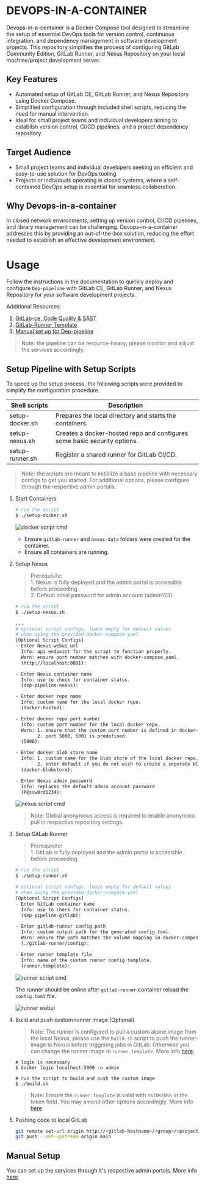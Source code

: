 # DEVOPS-IN-A-CONTAINER
Devops-in-a-container is a Docker Compose tool designed to streamline the setup of essential DevOps tools for version control, continuous integration, and dependency management in software development projects. This repository simplifies the process of configuring GitLab Community Edition, GitLab Runner, and Nexus Repository on your local machine/project development server.

## Key Features
- Automated setup of GitLab CE, GitLab Runner, and Nexus Repository using Docker Compose.
- Simplified configuration through included shell scripts, reducing the need for manual intervention.
- Ideal for small project teams and individual developers aiming to establish version control, CI/CD pipelines, and a project dependency repository.

## Target Audience
- Small project teams and individual developers seeking an efficient and easy-to-use solution for DevOps tooling.
- Projects or individuals operating in closed systems, where a self-contained DevOps setup is essential for seamless collaboration.

## Why Devops-in-a-container
In closed network environments, setting up version control, CI/CD pipelines, and library management can be challenging. Devops-in-a-container addresses this by providing an out-of-the-box solution, reducing the effort needed to establish an effective development environment.

# Usage
Follow the instructions in the documentation to quickly deploy and configure `Dep-pipeline` with GitLab CE, GitLab Runner, and Nexus Repository for your software development projects.

Additional Resources:
1. [GitLab-ce, Code Quality & SAST](./GITLAB.md)
1. [GitLab-Runner Template](./RUNNER.md)
1. [Manual set up for Dep-pipeline](./MANUAL.md)

> Note: the pipeline can be resource-heavy, please monitor and adjust the services accordingly.

## Setup Pipeline with Setup Scripts
To speed up the setup process, the following scripts were provided to simplify the configuration procedure.

|Shell scripts |Description |
|----|----|
|setup-docker.sh | Prepares the local directory and starts the containers. |
|setup-nexus.sh  | Creates a docker-hosted repo and configures some basic security options.  |
|setup-runner.sh | Register a shared runner for GitLab CI/CD. | 

> Note: the scripts are meant to initialize a base pipeline with necessary configs to get you started. For additional options, please configure through the respective admin portals.

1. Start Containers
   ```sh
   # run the script
   $ ./setup-docker.sh
   ```
   ![docker script cmd](./docs/script_setup_docker.png)

   - Ensure `gitlab-runner` and `nexus-data` folders were created for the container.
   - Ensure all containers are running.

2. Setup Nexus  
    > Prerequisite:  
       1. Nexus is fully deployed and the admin portal is accessible before proceeding.  
       2. Default initial password for admin account (admin123).  


    ```sh
    # run the script
    $ ./setup-nexus.sh

    ...
    # optional script configs, leave empty for default values 
    # when using the provided docker-compose.yaml
    [Optional Script Configs]
    - Enter Nexus webui url
      Info: api endpoint for the script to function properly.
      Warn: ensure port number matches with docker-compose.yaml.
      (http://localhost:8081):

    - Enter Nexus container name
      Info: use to check for container status.
      (dep-pipeline-nexus):
    
    - Enter docker repo name
      Info: custom name for the local docker repo.
      (docker-hosted):
    
    - Enter docker repo port number
      Info: custom port number for the local docker repo.
      Warn: 1. ensure that the custom port number is defined in docker-compose.yaml.
            2. port 5000, 5001 is predefined.
      (5000):
    
    - Enter docker blob store name
      Info: 1. custom name for the blob store of the local docker repo.
            2. enter default if you do not wish to create a seperate blob store.
      (docker-blobstore):
    
    - Enter Nexus admin password
      Info: replaces the default admin account password
      (P@ssw0rd1234):
    ```
    ![nexus script cmd](./docs/script_setup_nexus.png)
    
    > Note: Global anonymous access is required to enable anonymous pull in respective repository settings. 

3. Setup GitLab Runner  
    > Prerequisite:  
       1. GitLab is fully deployed and the admin portal is accessible before proceeding.  
    
    ```sh
    # run the script
    $ ./setup-runner.sh

    # optional script configs, leave empty for default values 
    # when using the provided docker-compose.yaml
    [Optional Script Configs]
    - Enter GitLab container name
      Info: use to check for container status.
      (dep-pipeline-gitlab):

    - Enter gitlab-runner config path
      Info: custom output path for the generated config.toml.
      Warn: ensure the path matches the volume mapping in docker-compose.yaml
      (./gitlab-runner/config):

    - Enter runner template file
      Info: name of the custom runner config template.
      (runner.template):
    ```
    ![runner script cmd](./docs/script_setup_runner.png)

    The runner should be online after `gitlab-runner` container reload the `config.toml` file.

    ![runner webui](./docs/gitlab_webui_runner.png)

4. Build and push custom runner image (Optional)
    > Note: The runner is configured to pull a custom alpine image from the local Nexus, please use the `build.sh` script to push the runner-image to Nexus before triggering jobs in GitLab. Otherwise you can change the runner image in `runner.template`. More info [here](RUNNER.md).
    ```
    # login is necessary
    $ docker login localhost:5000 -u admin

    # run the script to build and push the custom image
    $ ./build.sh
    ```

    > Note: Ensure the `runner.template` is valid with `%%TOKEN%%` in the token field. You may amend other options accordingly. More info [here](RUNNER.md).

5. Pushing code to local GitLab
    ```sh
    git remote set-url origin http://<gitlab-hostname>/<group>/<project>.git
    git push --set-upstream origin main
    ```

## Manual Setup
You can set up the services through it's respective admin portals. More info [here](MANUAL.md).

